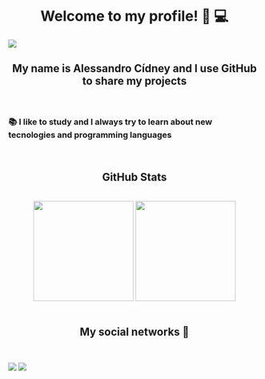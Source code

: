 # <div align="center">Welcome to my profile! :boy: :computer:</div>

<img src="https://github.com/alessandroCidney/alessandroCidney/blob/main/Fundo%20README.md.gif" />
                                                                                               
## <div  align="center">My name is Alessandro Cídney and I use GitHub to share my projects</div>
<br/>

### <p padding=20>:books: I like to study and I always try to learn about new tecnologies and programming languages</p>

<br/>

## <div  align="center">GitHub Stats</div>
<br/>

<div align="center">
<a href="https://github.com/alessandroCidney"><img src="https://github-readme-stats.vercel.app/api?username=alessandroCidney&count_private=true&theme=tokyonight" height="200" /></a> <a href="https://github.com/alessandroCidney"><img src="https://github-readme-stats.vercel.app/api/top-langs/?username=alessandroCidney&langs_count=10&hide=html,css&layout=compact&theme=tokyonight" height="200" /></a>
</div>

<br/>

## <div  align="center">My social networks :iphone:</div>

<br/>

[<img src="https://img.shields.io/badge/linkedin-%230077B5.svg?&style=for-the-badge&logo=linkedin&logoColor=white" />](https://www.linkedin.com/in/acidn/)  [<img src = "https://img.shields.io/badge/instagram-%23E4405F.svg?&style=for-the-badge&logo=instagram&logoColor=white">](https://www.instagram.com/a_cidn/)
